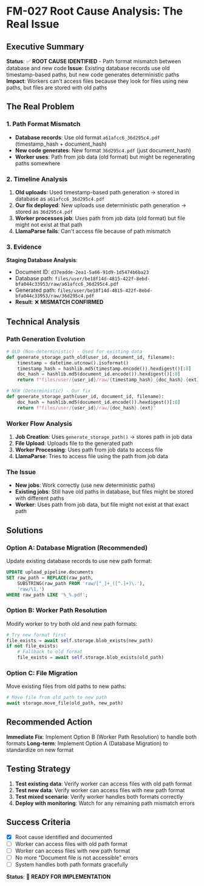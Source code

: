 # FM-027 Root Cause Analysis: The Real Issue

## Executive Summary

**Status**: ✅ **ROOT CAUSE IDENTIFIED** - Path format mismatch between database and new code
**Issue**: Existing database records use old timestamp-based paths, but new code generates deterministic paths
**Impact**: Workers can't access files because they look for files using new paths, but files are stored with old paths

## The Real Problem

### 1. Path Format Mismatch
- **Database records**: Use old format `a61afcc6_36d295c4.pdf` (timestamp_hash + document_hash)
- **New code generates**: New format `36d295c4.pdf` (just document_hash)
- **Worker uses**: Path from job data (old format) but might be regenerating paths somewhere

### 2. Timeline Analysis
1. **Old uploads**: Used timestamp-based path generation → stored in database as `a61afcc6_36d295c4.pdf`
2. **Our fix deployed**: New uploads use deterministic path generation → stored as `36d295c4.pdf`
3. **Worker processes job**: Uses path from job data (old format) but file might not exist at that path
4. **LlamaParse fails**: Can't access file because of path mismatch

### 3. Evidence
**Staging Database Analysis**:
- Document ID: `d37eadde-2ea1-5a66-91d9-1d5474b6ba23`
- Database path: `files/user/be18f14d-4815-422f-8ebd-bfa044c33953/raw/a61afcc6_36d295c4.pdf`
- Generated path: `files/user/be18f14d-4815-422f-8ebd-bfa044c33953/raw/36d295c4.pdf`
- **Result**: ❌ **MISMATCH CONFIRMED**

## Technical Analysis

### Path Generation Evolution
```python
# OLD (Non-deterministic) - Used for existing data
def generate_storage_path_old(user_id, document_id, filename):
    timestamp = datetime.utcnow().isoformat()
    timestamp_hash = hashlib.md5(timestamp.encode()).hexdigest()[:8]
    doc_hash = hashlib.md5(document_id.encode()).hexdigest()[:8]
    return f"files/user/{user_id}/raw/{timestamp_hash}_{doc_hash}.{ext}"

# NEW (Deterministic) - Our fix
def generate_storage_path(user_id, document_id, filename):
    doc_hash = hashlib.md5(document_id.encode()).hexdigest()[:8]
    return f"files/user/{user_id}/raw/{doc_hash}.{ext}"
```

### Worker Flow Analysis
1. **Job Creation**: Uses `generate_storage_path()` → stores path in job data
2. **File Upload**: Uploads file to the generated path
3. **Worker Processing**: Uses path from job data to access file
4. **LlamaParse**: Tries to access file using the path from job data

### The Issue
- **New jobs**: Work correctly (use new deterministic paths)
- **Existing jobs**: Still have old paths in database, but files might be stored with different paths
- **Worker**: Uses path from job data, but file might not exist at that exact path

## Solutions

### Option A: Database Migration (Recommended)
Update existing database records to use new path format:
```sql
UPDATE upload_pipeline.documents 
SET raw_path = REPLACE(raw_path, 
    SUBSTRING(raw_path FROM 'raw/[^_]+_([^.]+)\.'), 
    'raw/\1.')
WHERE raw_path LIKE '%_%.pdf';
```

### Option B: Worker Path Resolution
Modify worker to try both old and new path formats:
```python
# Try new format first
file_exists = await self.storage.blob_exists(new_path)
if not file_exists:
    # Fallback to old format
    file_exists = await self.storage.blob_exists(old_path)
```

### Option C: File Migration
Move existing files from old paths to new paths:
```python
# Move file from old path to new path
await storage.move_file(old_path, new_path)
```

## Recommended Action

**Immediate Fix**: Implement Option B (Worker Path Resolution) to handle both formats
**Long-term**: Implement Option A (Database Migration) to standardize on new format

## Testing Strategy

1. **Test existing data**: Verify worker can access files with old path format
2. **Test new data**: Verify worker can access files with new path format
3. **Test mixed scenario**: Verify worker handles both formats correctly
4. **Deploy with monitoring**: Watch for any remaining path mismatch errors

## Success Criteria

- [x] Root cause identified and documented
- [ ] Worker can access files with old path format
- [ ] Worker can access files with new path format
- [ ] No more "Document file is not accessible" errors
- [ ] System handles both path formats gracefully

**Status**: 🔧 **READY FOR IMPLEMENTATION**
